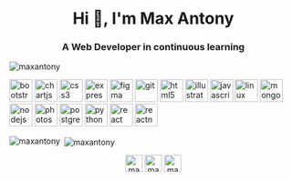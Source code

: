 
<h1 align="center">Hi 👋, I'm Max Antony</h1>
<h3 align="center">A Web Developer in continuous learning</h3>

<p align="left"> <img src="https://komarev.com/ghpvc/?username=maxantony" alt="maxantony" /> </p>

<p align="left"><img src="https://devicons.github.io/devicon/devicon.git/icons/bootstrap/bootstrap-plain.svg" alt="bootstrap" width="40" height="40"/> <img src="https://www.chartjs.org/media/logo-title.svg" alt="chartjs" width="40" height="40"/> <img src="https://devicons.github.io/devicon/devicon.git/icons/css3/css3-original-wordmark.svg" alt="css3" width="40" height="40"/>  <img src="https://devicons.github.io/devicon/devicon.git/icons/express/express-original-wordmark.svg" alt="express" width="40" height="40"/> <img src="https://www.vectorlogo.zone/logos/figma/figma-icon.svg" alt="figma" width="40" height="40"/>  <img src="https://www.vectorlogo.zone/logos/git-scm/git-scm-icon.svg" alt="git" width="40" height="40"/> <img src="https://devicons.github.io/devicon/devicon.git/icons/html5/html5-original-wordmark.svg" alt="html5" width="40" height="40"/> <img src="https://www.vectorlogo.zone/logos/adobe_illustrator/adobe_illustrator-icon.svg" alt="illustrator" width="40" height="40"/>  <img src="https://devicons.github.io/devicon/devicon.git/icons/javascript/javascript-original.svg" alt="javascript" width="40" height="40"/> <img src="https://devicons.github.io/devicon/devicon.git/icons/linux/linux-original.svg" alt="linux" width="40" height="40"/> <img src="https://devicons.github.io/devicon/devicon.git/icons/mongodb/mongodb-original-wordmark.svg" alt="mongodb" width="40" height="40"/> <img src="https://devicons.github.io/devicon/devicon.git/icons/nodejs/nodejs-original-wordmark.svg" alt="nodejs" width="40" height="40"/> <img src="https://devicons.github.io/devicon/devicon.git/icons/photoshop/photoshop-plain.svg" alt="photoshop" width="40" height="40"/> <img src="https://devicons.github.io/devicon/devicon.git/icons/postgresql/postgresql-original-wordmark.svg" alt="postgresql" width="40" height="40"/> <img src="https://devicons.github.io/devicon/devicon.git/icons/python/python-original.svg" alt="python" width="40" height="40"/> <img src="https://devicons.github.io/devicon/devicon.git/icons/react/react-original-wordmark.svg" alt="react" width="40" height="40"/> <img src="https://reactnative.dev/img/header_logo.svg" alt="reactnative" width="40" height="40"/> </p><p><img align="left" src="https://github-readme-stats.vercel.app/api/top-langs/?username=maxantony&layout=compact&hide=html" alt="maxantony" /></p>

<p>&nbsp;<img align="center" src="https://github-readme-stats.vercel.app/api?username=maxantony&show_icons=true" alt="maxantony" /></p>

<p align="center">
<a href="https://dev.to/maxantony" target="blank"><img align="center" src="https://cdn.jsdelivr.net/npm/simple-icons@3.0.1/icons/dev-dot-to.svg" alt="maxantony" height="30" width="30" /></a>
<a href="https://linkedin.com/in/max-antony" target="blank"><img align="center" src="https://cdn.jsdelivr.net/npm/simple-icons@3.0.1/icons/linkedin.svg" alt="max-antony" height="30" width="30" /></a>
<a href="https://fb.com/maxcamito" target="blank"><img align="center" src="https://cdn.jsdelivr.net/npm/simple-icons@3.0.1/icons/facebook.svg" alt="maxcamito" height="30" width="30" /></a>
</p>
